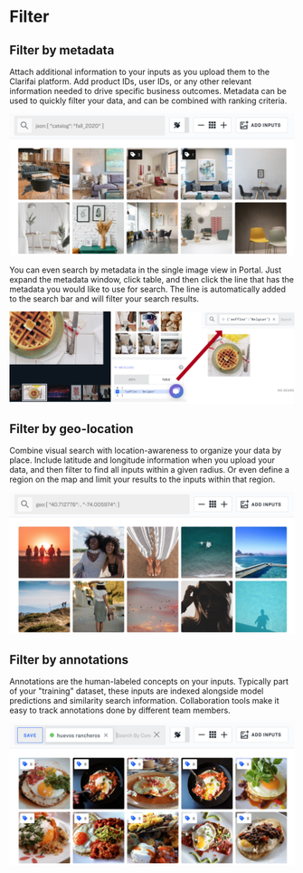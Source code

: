 # Filter

## Filter by metadata

Attach additional information to your inputs as you upload them to the Clarifai platform. Add product IDs, user IDs, or any other relevant information needed to drive specific business outcomes. Metadata can be used to quickly filter your data, and can be combined with ranking criteria.

![](../../.gitbook/assets/filter_by_metadata%20%282%29%20%282%29%20%283%29%20%283%29%20%283%29%20%283%29%20%283%29%20%282%29.jpg)

You can even search by metadata in the single image view in Portal. Just expand the metadata window, click table, and then click the line that has the metadata you would like to use for search. The line is automatically added to the search bar and will filter your search results.

![](../../.gitbook/assets/metadata_search_image_view%20%282%29%20%282%29%20%283%29%20%283%29%20%283%29%20%283%29%20%283%29%20%281%29.jpg)

## Filter by geo-location

Combine visual search with location-awareness to organize your data by place. Include latitude and longitude information when you upload your data, and then filter to find all inputs within a given radius. Or even define a region on the map and limit your results to the inputs within that region.

![](../../.gitbook/assets/filter_by_geolocation%20%282%29%20%282%29%20%283%29%20%283%29%20%283%29%20%283%29%20%283%29%20%282%29.jpg)

## Filter by annotations

Annotations are the human-labeled concepts on your inputs. Typically part of your "training" dataset, these inputs are indexed alongside model predictions and similarity search information. Collaboration tools make it easy to track annotations done by different team members.

![](../../.gitbook/assets/filter_by_annotations%20%282%29%20%282%29%20%283%29%20%283%29%20%283%29%20%283%29%20%283%29%20%282%29.jpg)

